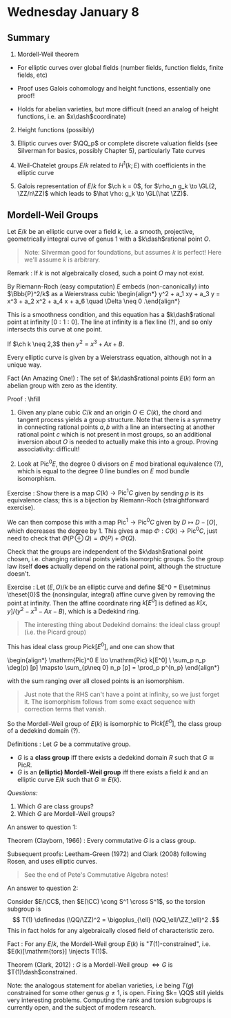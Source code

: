 # Wednesday January 8

## Summary

1. Mordell-Weil theorem

  - For elliptic curves over global fields (number fields, function fields, finite fields, etc)
  
  - Proof uses Galois cohomology and height functions, essentially one proof!
  
  - Holds for abelian varieties, but more difficult (need an analog of height functions, i.e. an $x\dash$coordinate)

2. Height functions (possibly)

3. Elliptic curves over $\QQ_p$ or complete discrete valuation fields (see Silverman for basics, possibly Chapter 5), particularly Tate curves

4. Weil-Chatelet groups $E/k$ related to $H^1(k; E)$ with coefficients in the elliptic curve

5. Galois representation of $E/k$ for $\ch k = 0$, for $\rho_n g_k \to \GL(2, \ZZ/n\ZZ)$ which leads to $\hat \rho: g_k \to \GL(\hat \ZZ)$.

## Mordell-Weil Groups

Let $E/k$ be an elliptic curve over a field $k$, i.e. a smooth, projective, geometrically integral curve of genus 1 with a $k\dash$rational point $O$.

> Note: Silverman good for foundations, but assumes $k$ is perfect!
> Here we'll assume $k$ is arbitrary.

Remark
: If $k$ is not algebraically closed, such a point $O$ may not exist.

  By Riemann-Roch (easy computation) $E$ embeds (non-canonically) into $\Bbb{P}^2/k$ as a Weierstrass cubic 
  \begin{align*}
  y^2 + a_1 xy + a_3 y = x^3 + a_2 x^2 + a_4 x + a_6 \quad \Delta \neq 0
  .\end{align*}

This is a smoothness condition, and this equation has a $k\dash$rational point at infinity $[0: 1: 0]$.
The line at infinity is a flex line (?), and so only intersects this curve at one point.

If $\ch k \neq 2,3$ then $y^2 = x^3 + Ax + B$.

Every elliptic curve is given by a Weierstrass equation, although not in a unique way.

Fact (An Amazing One!)
: The set of $k\dash$rational points $E(k)$ form an abelian group with zero as the identity.

Proof
: \hfill

   1. Given any plane cubic $C/k$ and an origin $O \in C(k)$, the chord and tangent process yields a group structure.
     Note that there is a symmetry in connecting rational points $a, b$ with a line an intersecting at another rational point $c$ which is not present in most groups, so an additional inversion about $O$ is needed to actually make this into a group. 
     Proving associativity: difficult!

   2. Look at $\mathrm{Pic}^0 E$, the degree 0 divisors on $E$ mod birational equivalence (?), which is equal to the degree 0 line bundles on $E$ mod bundle isomorphism.

Exercise
: Show there is a map $C(k) \to \mathrm{Pic}^1 C$ given by sending $p$ is its equivalence class; this is a bijection by Riemann-Roch (straightforward exercise).

  We can then compose this with a map $\mathrm{Pic}^1 \to \mathrm{Pic}^0 C$ given by $D \mapsto D - [O]$, which decreases the degree by 1.
This gives a map $\Phi: C(k) \to \mathrm{Pic}^0 C$, just need to check that $\Phi(P \oplus Q) = \Phi(P) + \Phi(Q)$.

Check that the groups are independent of the $k\dash$rational point chosen, i.e. changing rational points yields isomorphic groups.
So the group law itself **does** actually depend on the rational point, although the structure doesn't.

Exercise
: Let $(E, O)/k$ be an elliptic curve and define $E^0 = E\setminus \theset{0}$ the (nonsingular, integral) affine curve given by removing the point at infinity.
  Then the affine coordinate ring $k[E^0]$ is defined as $k[x, y]/(y^2 -x^3 - Ax - B)$, which is a Dedekind ring.

  > The interesting thing about Dedekind domains: the ideal class group! (i.e. the Picard group)

  This has ideal class group $\mathrm{Pic} k[E^0]$, and one can show that

  \begin{align*}
  \mathrm{Pic}^0 E \to \mathrm{Pic} k[E^0] \\
  \sum_p n_p \deg(p) [p] \mapsto \sum_{p\neq 0} n_p [p] = \prod_p p^{n_p}
  \end{align*}

  with the sum ranging over all closed points is an isomorphism.

  > Just note that the RHS can't have a point at infinity, so we just forget it.
  > The isomorphism follows from some exact sequence with correction terms that vanish.

  So the Mordell-Weil group of $E(k)$ is isomorphic to $\mathrm{Pic} k[E^0]$, the class group of a dedekind domain (?).

Definitions
:  Let $G$ be a commutative group.

  - $G$ is a **class group** iff there exists a dedekind domain $R$ such that $G \cong \mathrm{Pic} R$.
  - $G$ is an **(elliptic) Mordell-Weil group** iff there exists a field $k$ and an elliptic curve $E/k$ such that $G \cong E(k)$.

*Questions:*

1. Which $G$ are class groups?
2. Which $G$ are Mordell-Weil groups?

An answer to question 1:

Theorem (Clayborn, 1966)
: Every commutative $G$ is a class group.

Subsequent proofs: Leetham-Green (1972) and Clark (2008) following Rosen, and uses elliptic curves.

> See the end of Pete's Commutative Algebra notes!

An answer to question 2:

Consider $E/\CC$, then $E(\CC) \cong S^1 \cross S^1$, so the torsion subgroup is 
$$
T(1) \definedas (\QQ/\ZZ)^2 = \bigoplus_{\ell} (\QQ_\ell/\ZZ_\ell)^2
.$$
This in fact holds for any algebraically closed field of characteristic zero.

Fact
: For any $E/k$, the Mordell-Weil group $E(k)$ is "$T(1)$-constrained", i.e. $E(k)[\mathrm{tors}] \injects T(1)$.

Theorem (Clark, 2012)
: $G$ is a Mordell-Weil group $\iff G$ is $T(1)\dash$constrained.

Note: the analogous statement for abelian varieties, i.e being $T(g)$ constrained for some other genus $g\neq 1$, is open.
Fixing $k= \QQ$ still yields very interesting problems. 
Computing the rank and torsion subgroups is currently open, and the subject of modern research.
